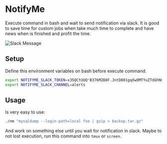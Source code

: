 # NotifyMe

Execute command in bash and wait to send notification via slack. It is good to save time for custom jobs when take much
time to complete and have news when is finished and profit the time.

![Slack Message](https://github.com/swapbyt3s/NotifyMe/raw/master/assents/slack.png)

## Setup

Define this environment variables on bash before execute command.

```bash
export NOTIFYME_SLACK_TOKEN=x35QCtUUQ*B376M2D8F.JntD801gqXwOMTYuZTdGhNQ0
export NOTIFYME_SLACK_CHANNEL=alerts
```

## Usage

Is very easy to use:

```bash
./nm "mysqldump --login-path=local foo | gzip > backup.tar.gz"
```

And work on something else until you wait for notification in slack. Maybe to not lost execution, run this command
into `tmux` or `screen`.

